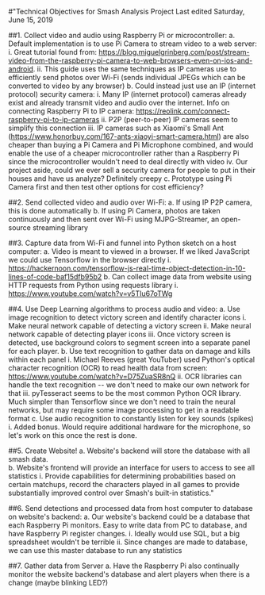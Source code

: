 #"Technical Objectives for Smash Analysis Project
Last edited Saturday, June 15, 2019

##1.	Collect video and audio using Raspberry Pi or microcontroller:
  a.	Default implementation is to use Pi Camera to stream video to a web server:
    i.	Great tutorial found from: https://blog.miguelgrinberg.com/post/stream-video-from-the-raspberry-pi-camera-to-web-browsers-even-on-ios-and-android.
    ii.	This guide uses the same techniques as IP cameras use to efficiently send photos over Wi-Fi (sends individual JPEGs which can be converted to video by any browser)
  b.	Could instead just use an IP (internet protocol) security camera:
    i.	Many IP (internet protocol) cameras already exist and already transmit video and audio over the internet. Info on connecting Raspberry Pi to IP camera: https://reolink.com/connect-raspberry-pi-to-ip-cameras
    ii.	P2P (peer-to-peer) IP cameras seem to simplify this connection
    iii.	IP cameras such as Xiaomi's Small Ant (https://www.honorbuy.com/167-ants-xiaoyi-smart-camera.html) are also cheaper than buying a Pi Camera and Pi Microphone combined, and would enable the use of a cheaper microcontroller rather than a Raspberry Pi since the microcontroller wouldn't need to deal directly with video
    iv.	 Our project aside, could we ever sell a security camera for people to put in their houses and have us analyze? Definitely creepy
  c.	Prototype using Pi Camera first and then test other options for cost efficiency?


##2.	Send collected video and audio over Wi-Fi:
  a.	If using IP P2P camera, this is done automatically
  b.	If using Pi Camera, photos are taken continuously and then sent over Wi-Fi using MJPG-Streamer, an open-source streaming library

##3.	Capture data from Wi-Fi and funnel into Python sketch on a host computer:
  a.	Video is meant to viewed in a browser. If we liked JavaScript we could use Tensorflow in the browser directly
    i.	https://hackernoon.com/tensorflow-js-real-time-object-detection-in-10-lines-of-code-baf15dfb95b2
  b.	Can collect image data from website using HTTP requests from Python using requests library
    i.	https://www.youtube.com/watch?v=v5TIu67oTWg


##4.	Use Deep Learning algorithms to process audio and video:
  a.	Use image recognition to detect victory screen and identify character icons
    i. Make neural network capable of detecting a victory screen
    ii. Make neural network capable of detecting player icons
    iii. Once victory screen is detected, use background colors to segment screen into a separate panel for each player.
  b.	Use text recognition to gather data on damage and kills within each panel
    i.	Michael Reeves (great YouTuber) used Python's optical character recognition (OCR) to read health data from screen: https://www.youtube.com/watch?v=D75ZuaSR8nQ
    ii. OCR libraries can handle the text recognition -- we don't need to make our own network for that
    iii.	pyTesseract seems to be the most common Python OCR library.  Much simpler than Tensorflow since we don't need to train the neural networks, but may require some image processing to get in a readable format
  c.	Use audio recognition to constantly listen for key sounds (spikes)
    i.	Added bonus.  Would require additional hardware for the microphone, so let's work on this once the rest is done.


##5.	Create Website!
    a.	Website's backend will store the database with all smash data.  
    b.	Website's frontend will provide an interface for users to access to see all statistics
        i.	Provide capabilities for determining probabilities based on certain matchups, record the characters played in all games to provide substantially improved control over Smash's built-in statistics."

##6.	Send detections and processed data from host computer to database on website's backend:
    a.	Our website's backend could be a database that each Raspberry Pi monitors.  Easy to write data from PC to database, and have Raspberry Pi register changes.
      i.	Ideally would use SQL, but a big spreadsheet wouldn't be terrible
      ii.	Since changes are made to database, we can use this master database to run any statistics

##7.	Gather data from Server
  a.	Have the Raspberry Pi also continually monitor the website backend's database and alert players when there is a change (maybe blinking LED?)
